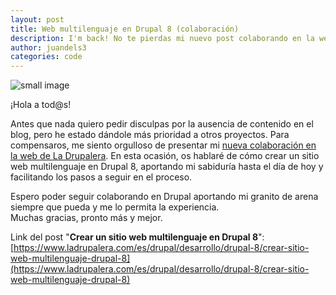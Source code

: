 ```yaml
---
layout: post
title: Web multilenguaje en Drupal 8 (colaboración)
description: I'm back! No te pierdas mi nuevo post colaborando en la web de La Drupalera
author: juandels3
categories: code
---
```


![small image]({{site.baseurl}}/images/drupalera.jpg)

¡Hola a tod@s!  
  
Antes que nada quiero pedir disculpas por la ausencia de contenido en el blog, pero he estado dándole más prioridad a otros proyectos. Para compensaros, me siento orgulloso de presentar mi [nueva colaboración en la web de La Drupalera](https://www.ladrupalera.com/es/drupal/desarrollo/drupal-8/crear-sitio-web-multilenguaje-drupal-8).
En esta ocasión, os hablaré de cómo crear un sitio web multilenguaje en Drupal 8, aportando mi sabiduría hasta el día de hoy y facilitando los pasos a seguir en el proceso.  
  
Espero poder seguir colaborando en Drupal aportando mi granito de arena siempre que pueda y me lo permita la experiencia.  
Muchas gracias, pronto más y mejor.

Link del post "**Crear un sitio web multilenguaje en Drupal 8**": [https://www.ladrupalera.com/es/drupal/desarrollo/drupal-8/crear-sitio-web-multilenguaje-drupal-8](https://www.ladrupalera.com/es/drupal/desarrollo/drupal-8/crear-sitio-web-multilenguaje-drupal-8)